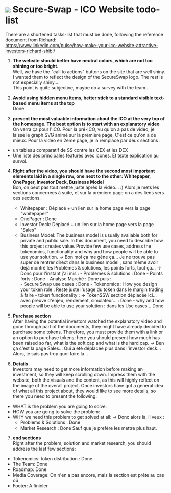 # ![](https://staging.secure-swap.com/assets/images/logo.png) Secure-Swap - ICO Website todo-list

There are a shortened tasks-list that must be done, following the reference document from Richard:<br />
https://www.linkedin.com/pulse/how-make-your-ico-website-attractive-investors-richard-shibi/

1. **The website should better have neutral colors, which are not too shining or too bright.**<br /> 
Well, we have the "call to actions" buttons on the site that are well shiny. 
I wanted them to reflect the design of the SecureSwap logo. The rest is not especially shiny.... <br>
This point is quite subjective, maybe do a survey with the team....

2. **Avoid using hidden menu items, better stick to a standard visible text-based menu items at the top**<br /> 
Done

3. **present the most valuable information about the ICO at the very top of the homepage. The best option is to start with an explanatory video**<br /> 
On verra ça pour l'ICO.
Pour la pré-ICO, vu qu'on a pas de video, je laisse le graph SVG animé sur la première page, C'est ce qu'on a de mieux.
Pour la video en 2eme page, je la remplace par deux sections :
- un tableau comparatif de SS contre les CEX et les DEX 
- Une liste des principales features avec icones. Et texte explication au survol.


4. **Right after the video, you should have the second most important elements laid in a single row, one next to the other:  Whitepaper, OnePager, Investor Deck, Business Model**<br /> 
Bon, on peut pas tout mettre juste après la video... :)
Alors je mets les sections concernées à suite, et sur la première page on a des liens vers ces sections.
   - Whitepaper : Déplacé + un lien sur la home page vers la page "whitepaper"
   - OnePager : Done
   - Investor Deck: Déplacé + un lien sur la home page vers la page "Sales"
   - Business Model: The business model is usually available both for private and public sale. In this document, you need to describe how this project creates value. Provide few use cases, address the tokenomics, functionality and why and how people will be able to use your solution. 
        -> Bon moi ça me gène ça... Je ne trouve pas super de rentrer direct dans le business model , sans même avoir déjà montré les Problèmes & solutions, les points forts, tout ça...
		-> Donc pour l'instant j'ai mis :
			- Problemes & solutions : Done
			- Points forts : Done
			- Analyse Marché : Done
		puis :	
			- Secure Swap use cases :  Done
			- Tokenomics : How you design your token role : Reste juste l'usage du token dans le margin trading à faire
			- token functionality : -> TokenSSW section déplacée ici... avec preuve d'enjeu, rendement, simulateur... : Done
			- why and how people will be able to use your solution : dans les Use cases... Done

5. **Purchase section**<br /> 
After having the potential investors watched the explanatory video and gone through part of the documents, they might have already decided to purchase some tokens. Therefore, you must provide them with a link or an option to purchase tokens; here you should present how much has been raised so far, what is the soft cap and what is the hard cap.
-> Ben ça c'est la page Sales...   Qui a été déplacée plus dans l'investor deck...
	Alors, je sais pas trop quoi faire la...

6. **Details**<br /> 
Investors may need to get more information before making an investment, so they will keep scrolling down. Impress them with the website, both the visuals and the content, as this will highly reflect on the image of the overall project. 
Once investors have got a general idea of what all this project about, they would like to see more details, so there you need to present the following:
- WHAT is the problem you are going to solve: 
- HOW you are going to solve the problem: 
- WHY we need this problem to get solved at all: 
-> Donc alors là, il veux :
	- Problems & Solutions : Done
	- Market Research : Done
   Sauf que je prefère les mettre plus haut.
   
7. **end sections**<br /> 
Right after the problem, solution and market research, you should address the last few sections:
- Tokenomics: token distribution : Done
- The Team: Done
- Roadmap: Done
- Media Coverage: On n'en a pas encore, mais la section est prête au cas où
- Footer: A finioler

